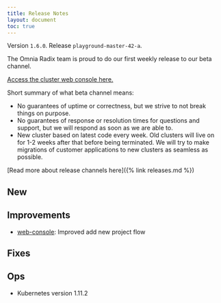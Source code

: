 ```yaml
---
title: Release Notes
layout: document
toc: true
---
```


Version `1.6.0`. Release `playground-master-42-a`.

The Omnia Radix team is proud to do our first weekly release to our beta channel.

[Access the cluster web console here.](https://web-radix-web-console-prod.playground-master-41-a.dev.radix.equinor.com)

Short summary of what beta channel means:
  - No guarantees of uptime or correctness, but we strive to not break things on purpose. 
  - No guarantees of response or resolution times for questions and support, but we will respond as soon as we are able to.
  - New cluster based on latest code every week. Old clusters will live on for 1-2 weeks after that before being terminated. We will try to make migrations of customer applications to new clusters as seamless as possible.

[Read more about release channels here]({% link releases.md %})


## New

## Improvements
  * [web-console](https://github.com/Statoil/radix-web-console): Improved add new project flow

## Fixes

## Ops
  * Kubernetes version 1.11.2
  
